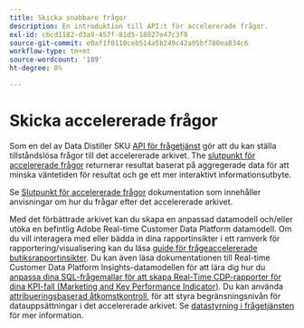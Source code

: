 ```yaml
---
title: Skicka snabbare frågor
description: En introduktion till API:t för accelererade frågor.
exl-id: c6cd1182-d3a9-457f-81d5-18027e47c3f9
source-git-commit: e0af1f0110ceb514a5b249c42a05bf780ea834c6
workflow-type: tm+mt
source-wordcount: '189'
ht-degree: 0%

---
```


# Skicka accelererade frågor

Som en del av Data Distiller SKU [API för frågetjänst](https://developer.adobe.com/experience-platform-apis/references/query-service/) gör att du kan ställa tillståndslösa frågor till det accelererade arkivet. The [slutpunkt för accelererade frågor](https://developer.adobe.com/experience-platform-apis/references/query-service/#tag/Accelerated-Queries) returnerar resultat baserat på aggregerade data för att minska väntetiden för resultat och ge ett mer interaktivt informationsutbyte.

Se [Slutpunkt för accelererade frågor](../../api/accelerated-queries.md) dokumentation som innehåller anvisningar om hur du frågar efter det accelererade arkivet.

Med det förbättrade arkivet kan du skapa en anpassad datamodell och/eller utöka en befintlig Adobe Real-time Customer Data Platform datamodell. Om du vill interagera med eller bädda in dina rapportinsikter i ett ramverk för rapportering/visualisering kan du läsa [guide för frågeaccelererade butiksrapportinsikter](./reporting-insights-data-model.md). Du kan även läsa dokumentationen till Real-time Customer Data Platform Insights-datamodellen för att lära dig hur du [anpassa dina SQL-frågemallar för att skapa Real-Time CDP-rapporter för dina KPI-fall (Marketing and Key Performance Indicator)](../../../dashboards/data-models/cdp-insights-data-model-b2c.md). Du kan använda [attribueringsbaserad åtkomstkontroll](../../../access-control/abac/overview.md), för att styra begränsningsnivån för datauppsättningar i det accelererade arkivet. Se [datastyrning i frågetjänsten](../../data-governance/overview.md#create-field-based-access-restrictions-on-accelerated-datasets)
för mer information.
